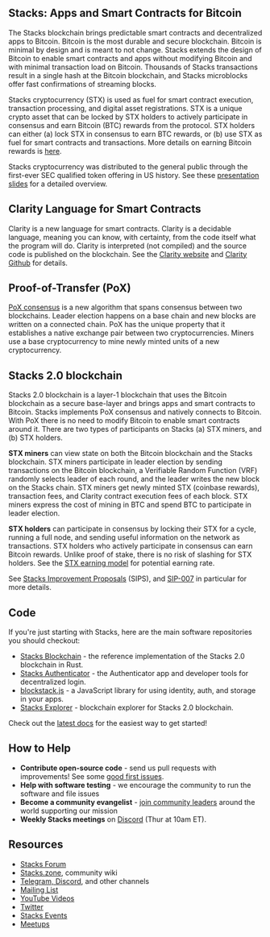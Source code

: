 ## Stacks: Apps and Smart Contracts for Bitcoin

The Stacks blockchain brings predictable smart contracts and decentralized apps to Bitcoin. Bitcoin is the most durable and secure blockchain. Bitcoin is minimal by design and is meant to not change. Stacks extends the design of Bitcoin to enable smart contracts and apps without modifying Bitcoin and with minimal transaction load on Bitcoin. Thousands of Stacks transactions result in a single hash at the Bitcoin blockchain, and Stacks microblocks offer fast confirmations of streaming blocks.

Stacks cryptocurrency (STX) is used as fuel for smart contract execution, transaction processing, and digital asset registrations. STX is a unique crypto asset that can be locked by STX holders to actively participate in consensus and earn Bitcoin (BTC) rewards from the protocol. STX holders can either (a) lock STX in consensus to earn BTC rewards, or (b) use STX as fuel for smart contracts and transactions. More details on earning Bitcoin rewards is [here](https://github.com/blockstack/stacks/blob/master/stacking.md).

Stacks cryptocurrency was distributed to the general public through the first-ever SEC qualified token offering in US history. See these [presentation slides](https://docs.google.com/presentation/d/11_sMcsfTtO8h6RP8FcIefJ3A_ZXR_lUWCJUbUlayVvk/edit#slide=id.ga4628ac25b_0_435) for a detailed overview.

## Clarity Language for Smart Contracts

Clarity is a new language for smart contracts. Clarity is a decidable language, meaning you can know, with certainty, from the code itself what the program will do. Clarity is interpreted (not compiled) and the source code is published on the blockchain. See the [Clarity website](https://clarity-lang.org) and [Clarity Github](https://github.com/clarity-lang/overview) for details.

## Proof-of-Transfer (PoX)

[PoX consensus](https://blockstack.org/pox.pdf) is a new algorithm that spans consensus between two blockchains. Leader election happens on a base chain and new blocks are written on a connected chain. PoX has the unique property that it establishes a native exchange pair between two cryptocurrencies. Miners use a base cryptocurrency to mine newly minted units of a new cryptocurrency.

## Stacks 2.0 blockchain

Stacks 2.0 blockchain is a layer-1 blockchain that uses the Bitcoin blockchain as a secure base-layer and brings apps and smart contracts to Bitcoin. Stacks implements PoX consensus and natively connects to Bitcoin. With PoX there is no need to modify Bitcoin to enable smart contracts around it. There are two types of participants on Stacks (a) STX miners, and (b) STX holders. 

**STX miners** can view state on both the Bitcoin blockchain and the Stacks blockchain. STX miners participate in leader election by sending transactions on the Bitcoin blockchain, a Verifiable Random Function (VRF) randomly selects leader of each round, and the leader writes the new block on the Stacks chain. STX miners get newly minted STX (coinbase rewards), transaction fees, and Clarity contract execution fees of each block. STX miners express the cost of mining in BTC and spend BTC to participate in leader election. 

**STX holders** can participate in consensus by locking their STX for a cycle, running a full node, and sending useful information on the network as transactions. STX holders who actively participate in consensus can earn Bitcoin rewards. Unlike proof of stake, there is no risk of slashing for STX holders. See the [STX earning model](https://github.com/blockstack/stacks/blob/master/stacking.md) for potential earning rate.

See [Stacks Improvement Proposals](https://github.com/blockstack/stacks-blockchain/tree/master/sip) (SIPS), and [SIP-007](https://github.com/blockstack/stacks-blockchain/blob/master/sip/sip-007-stacking-consensus.md) in particular for more details.

## Code

If you're just starting with Stacks, here are the main software repositories you should checkout:

- [Stacks Blockchain](https://github.com/blockstack/stacks-blockchain) - the reference implementation of the Stacks 2.0 blockchain in Rust.
- [Stacks Authenticator](https://github.com/blockstack/ux) - the Authenticator app and developer tools for decentralized login.
- [blockstack.js](https://github.com/blockstack/blockstack.js) - a JavaScript library for using identity, auth, and storage in your apps.
- [Stacks Explorer](https://github.com/blockstack/explorer) - blockchain explorer for Stacks 2.0 blockchain.

Check out the [latest docs](https://docs.blockstack.org) for the easiest way to get started!

## How to Help

- **Contribute open-source code** - send us pull requests with improvements! See some [good first issues](https://github.com/blockstack/stacks-blockchain/issues?q=is%3Aissue+is%3Aopen+label%3A%22good+first+issue%22).
- **Help with software testing** - we encourage the community to run the software and file issues
- **Become a community evangelist** - [join community leaders](https://community.blockstack.org/evangelists) around the world supporting our mission
- **Weekly Stacks meetings** on [Discord](https://stacks.chat) (Thur at 10am ET).

## Resources

- [Stacks Forum](http://forum.blockstack.org)
- [Stacks.zone](https://stacks.zone), community wiki
- [Telegram, Discord](https://community.blockstack.org/groups), and other channels
- [Mailing List](https://blockstack.org/updates)
- [YouTube Videos](https://www.youtube.com/channel/UC3J2iHnyt2JtOvtGVf_jpHQ)
- [Twitter](https://twitter.com/blockstack)
- [Stacks Events](https://community.blockstack.org/events)
- [Meetups](https://meetup.com/pro/blockstack)
